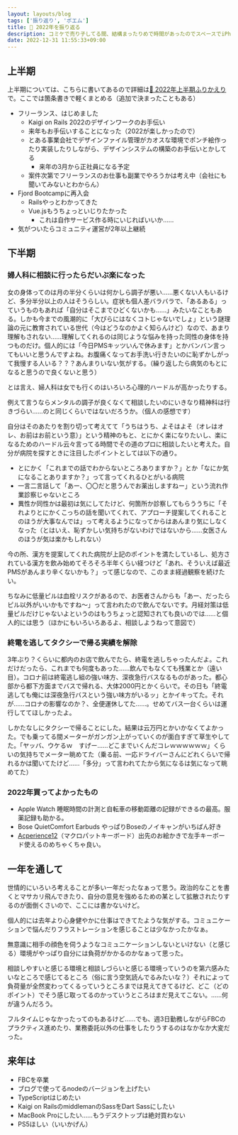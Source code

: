 ```yaml
---
layout: layouts/blog
tags: ['振り返り', 'ポエム']
title: 💭 2022年を振り返る
description: コミケで売り子してる間、結構まったりめで時間があったのでスペースでiPhoneポチポチしながら振り返ってみた。（ちゃんとお目当ての本とかは買い物したよ）
date: 2022-12-31 11:55:33+09:00
---
```


## 上半期

上半期については、こちらに書いてあるので詳細は[💭 2022年上半期ふりかえり](https://docs.ksmxxxxxx.page/articles/20220608215024/)で。ここでは箇条書きで軽くまとめる（追加で決まったこともある）

- フリーランス、はじめました
  - Kaigi on Rails 2022のデザインワークのお手伝い
  - 来年もお手伝いすることになった（2022が楽しかったので）
  - とある事業会社でデザインファイル管理がカオスな環境でポンチ絵作ったり実装したりしながら、デザインシステムの構築のお手伝いとかしてる
    - 来年の3月から正社員になる予定
  - 案件次第でフリーランスのお仕事も副業でやろうかは考え中（会社にも聞いてみないとわからん）
- Fjord Bootcampに再入会
  - Railsやっとわかってきた
  - Vue.jsもうちょっといじりたかった
    - これは自作サービス作る時にいじればいいか……
- 気がついたらコミュニティ運営が2年以上継続

## 下半期

### 婦人科に相談に行ったらだいぶ楽になった

女の身体ってのは月の半分くらいは何かしら調子が悪い……悪くない人もいるけど、多分半分以上の人はそうらしい。症状も個人差バラバラで、「あるある」っていうものもあれば「自分はそこまでひどくないかも……」みたいなこともある。しかも今までの風潮的に「大ぴらにはなくコトじゃないでしょ」という謎理論の元に教育されている世代（今はどうなのかよく知らんけど）なので、あまり理解もされない……理解してくれるのは同じような悩みを持った同性の身体を持つものだけ。個人的には「今日PMSキッツいんで休みます」とかバンバン言ってもいいと思うんですよね。お腹痛くなってお手洗い行きたいのに恥ずかしがって我慢する人いる？？？あんまりいない気がする。（繰り返したら病気のもとになると思うので良くないと思う）

とは言え、婦人科は女でも行くのはいろいろ心理的ハードルが高かったりする。

例えて言うならメンタルの調子が良くなくて相談したいのにいきなり精神科は行きづらい……のと同じくらいではないだろうか。（個人の感想です）

自分はそのあたりを割り切って考えてて「うちはうち、よそはよそ（オレはオレ、お前はお前という意）」という精神のもと、とにかく楽になりたいし、楽になるためのハードル云々言ってる時間でその道のプロに相談したいと考えた。自分が病院を探すときに注目したポイントとしては以下の通り。

- とにかく「これまでの話でわからないところありますか？」とか「なにか気になることありますか？」って言ってくれるひとがいる病院
- 一言二言話して「あー、〇〇だと思うんでお薬出しますねー」という流れ作業診察じゃないところ
- 異性か同性かは最初は気にしてたけど、何箇所か診察してもらううちに「それよりとにかくこっちの話を聞いてくれて、アプローチ提案してくれることのほうが大事なんでは」って考えるようになってからはあんまり気にしなくなった（とはいえ、恥ずかしい気持ちがないわけではないから……女医さんのほうが気は楽かもしれない）

今の所、漢方を提案してくれた病院が上記のポイントを満たしているし、処方されている漢方を飲み始めてそろそろ半年くらい経つけど「あれ、そういえば最近PMSがあんまり辛くないかも？」って感じなので、このまま経過観察を続けたい。

ちなみに低量ピルは血栓リスクがあるので、お医者さんからも「あー、だったらピル以外がいいかもですね〜」って言われたので飲んでないです。月経対策は低量ピルだけじゃないよというのはもうちょっと認知されても良いのでは……と個人的には思う（ほかにもいろいろあるよ、相談しようねって意図で）

### 終電を逃してタクシーで帰る実績を解除

3年ぶり？くらいに都内のお店で飲んでたら、終電を逃しちゃったんだよ。これだけだったら、これまでも何度もあった……飲んでもなくても残業とか（遠い目）。コロナ前は終電逃し組の強い味方、深夜急行バスなるものがあった。都心部から都下方面までバスで帰れる、大体2000円とかくらいで。その日も「終電逃しても俺には深夜急行バスという強い味方がいるッ」とかイキってた。それが……コロナの影響なのか？、全便運休してた……。せめてバス一台くらいは運行しててほしかったよ。

しかたなしにタクシーで帰ることにした。結果は云万円とかいかなくてよかった。でも乗ってる間メーターがガンガン上がっていくのが面白すぎて草生やしてた。「ヤッバ、ウケるｗ　すげー……どこまでいくんだコレｗｗｗｗｗｗ」くらいの気持ちでメーター眺めてた（乗る前、一応ドライバーさんにどれくらいで帰れるかは聞いてたけど……「多分」って言われてたから気になるは気になって眺めてた）

### 2022年買ってよかったもの

- Apple Watch 睡眠時間の計測と自転車の移動距離の記録ができるの最高。服薬記録も助かる。
- Bose QuietComfort Earbuds やっぱりBoseのノイキャンがいちばん好き
- [Acperience12](https://shop.yushakobo.jp/products/3715)（マクロパットキーボード）出先のお絵かきで左手キーボード使えるのめちゃくちゃ良い。

## 一年を通して

世情的にいろいろ考えることが多い一年だったなぁって思う。政治的なことを書くとマサカリ飛んできたり、自分の意見を強めるための某として拡散されたりするのが面倒くさいので、ここには書かないけど。

個人的には去年より心身健やかに仕事はできてたような気がする。コミュニケーションで悩んだりフラストレーションを感じることは少なかったかなぁ。

無意識に相手の顔色を伺うようなコミュニケーションしないといけない（と感じる）環境がやっぱり自分には負荷がかかるのかなぁって思った。

相談しやすいと感じる環境と相談しづらいと感じる環境っていうのを第六感みたいなところで感じてるところ（俗に言う空気読んでるみたいな？）それによって負荷量が全然変わってくるっていうところまでは見えてきてるけど、どこ（どのポイント）でそう感じ取ってるのかっていうところはまだ見えてこない。……何が違うんだろう。

フルタイムじゃなかったってのもあるけど……でも、週3日勤務しながらFBCのプラクティス進めたり、業務委託以外の仕事をしたりうするのはなかなか大変だった。

## 来年は

- FBCを卒業
- ブログで使ってるnodeのバージョンを上げたい
- TypeScriptはじめたい
- Kaigi on RailsのmiddlemanのSassをDart Sassにしたい
- MacBook Proにしたい……もうデスクトップは絶対買わない
- PS5ほしい（いいかげん）

